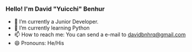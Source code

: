 ### Hello! I'm David "Yuicchi" Benhur 



- 🔭 I’m currently a Junior Developer. 
- 🌱 I’m currently learning Python
- 📫 How to reach me: You can send a e-mail to davidbnhrq@gmail.com
- 😄 Pronouns: He/His



